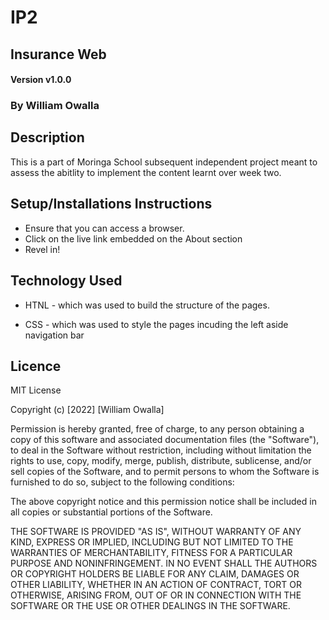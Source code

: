 # IP2

## Insurance Web

#### Version v1.0.0

### By William Owalla 

## Description
This is a part of Moringa School subsequent independent project meant to assess the abitlity to implement the content learnt over week two.

## Setup/Installations Instructions
* Ensure that you can access a browser.
* Click on the live link embedded on the About section
* Revel in!

## Technology Used
* HTNL - which was used to build the structure of the pages.

* CSS - which was used to style the pages incuding the left aside navigation bar

## Licence

MIT License

Copyright (c) [2022] [William Owalla]

Permission is hereby granted, free of charge, to any person obtaining a copy
of this software and associated documentation files (the "Software"), to deal
in the Software without restriction, including without limitation the rights
to use, copy, modify, merge, publish, distribute, sublicense, and/or sell
copies of the Software, and to permit persons to whom the Software is
furnished to do so, subject to the following conditions:

The above copyright notice and this permission notice shall be included in all
copies or substantial portions of the Software.

THE SOFTWARE IS PROVIDED "AS IS", WITHOUT WARRANTY OF ANY KIND, EXPRESS OR
IMPLIED, INCLUDING BUT NOT LIMITED TO THE WARRANTIES OF MERCHANTABILITY,
FITNESS FOR A PARTICULAR PURPOSE AND NONINFRINGEMENT. IN NO EVENT SHALL THE
AUTHORS OR COPYRIGHT HOLDERS BE LIABLE FOR ANY CLAIM, DAMAGES OR OTHER
LIABILITY, WHETHER IN AN ACTION OF CONTRACT, TORT OR OTHERWISE, ARISING FROM,
OUT OF OR IN CONNECTION WITH THE SOFTWARE OR THE USE OR OTHER DEALINGS IN THE
SOFTWARE.

